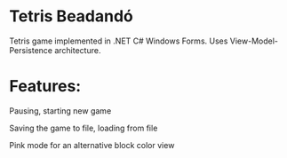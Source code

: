# Tetris Beadandó

Tetris game implemented in .NET C# Windows Forms.
Uses View-Model-Persistence architecture.

# Features:
  Pausing, starting new game

 Saving the game to file, loading from file

 Pink mode for an alternative block color view
